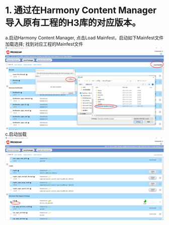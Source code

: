 
# 1. 通过在Harmony Content Manager 导入原有工程的H3库的对应版本。
 a.启动Harmony Content Manager, 点击Load Mainfest，启动如下Mainfest文件加载选择; 找到对应工程的Mainfest文件
     ![image](https://github.com/yuchengstudio/Harmony/blob/master/reference/H3_mainfest_001.png)
 c.启动加载
      ![image](https://github.com/yuchengstudio/Harmony/blob/master/reference/H3_mainfest_003.png)
     
     
     
     
     
